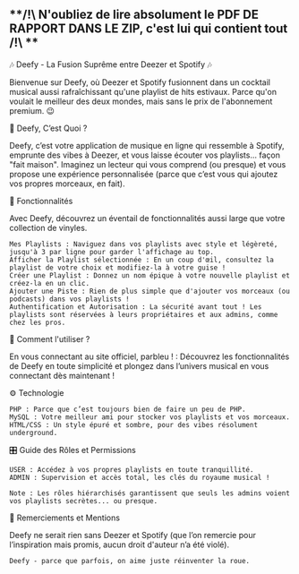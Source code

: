 ## **/!\ N'oubliez de lire absolument le PDF DE RAPPORT DANS LE ZIP, c'est lui qui contient tout /!\ **

🎶 Deefy - La Fusion Suprême entre Deezer et Spotify 🎶

Bienvenue sur Deefy, où Deezer et Spotify fusionnent dans un cocktail musical aussi rafraîchissant qu'une playlist de hits estivaux. Parce qu'on voulait le meilleur des deux mondes, mais sans le prix de l'abonnement premium. 😉

🧩 Deefy, C’est Quoi ?

Deefy, c’est votre application de musique en ligne qui ressemble à Spotify, emprunte des vibes à Deezer, et vous laisse écouter vos playlists... façon "fait maison". Imaginez un lecteur qui vous comprend (ou presque) et vous propose une expérience personnalisée (parce que c’est vous qui ajoutez vos propres morceaux, en fait).

📜 Fonctionnalités

Avec Deefy, découvrez un éventail de fonctionnalités aussi large que votre collection de vinyles.

    Mes Playlists : Naviguez dans vos playlists avec style et légèreté, jusqu'à 3 par ligne pour garder l'affichage au top.
    Afficher la Playlist sélectionnée : En un coup d'œil, consultez la playlist de votre choix et modifiez-la à votre guise !
    Créer une Playlist : Donnez un nom épique à votre nouvelle playlist et créez-la en un clic.
    Ajouter une Piste : Rien de plus simple que d'ajouter vos morceaux (ou podcasts) dans vos playlists !
    Authentification et Autorisation : La sécurité avant tout ! Les playlists sont réservées à leurs propriétaires et aux admins, comme chez les pros.

🚀 Comment l'utiliser ?

  En vous connectant au site officiel, parbleu ! : Découvrez les fonctionnalités de Deefy en toute simplicité et plongez dans l’univers musical en vous connectant dès maintenant !

⚙️ Technologie

    PHP : Parce que c’est toujours bien de faire un peu de PHP.
    MySQL : Votre meilleur ami pour stocker vos playlists et vos morceaux.
    HTML/CSS : Un style épuré et sombre, pour des vibes résolument underground.

🎛️ Guide des Rôles et Permissions

    USER : Accédez à vos propres playlists en toute tranquillité.
    ADMIN : Supervision et accès total, les clés du royaume musical !

    Note : Les rôles hiérarchisés garantissent que seuls les admins voient vos playlists secrètes... ou presque.

🎩 Remerciements et Mentions

Deefy ne serait rien sans Deezer et Spotify (que l’on remercie pour l’inspiration mais promis, aucun droit d'auteur n’a été violé).

    Deefy - parce que parfois, on aime juste réinventer la roue.
